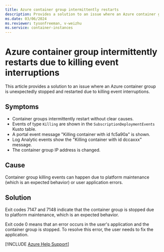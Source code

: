 ```yaml
---
title: Azure container group intermittently restarts
description: Provides a solution to an issue where an Azure container group is unexpectedly stopped and restarted due to killing event interruptions.
ms.date: 03/06/2024
ms.reviewer: tysonfreeman, v-weizhu
ms.service: container-instances
---
```


# Azure container group intermittently restarts due to killing event interruptions

This article provides a solution to an issue where an Azure container group is unexpectedly stopped and restarted due to killing event interruptions.

## Symptoms

- Container groups intermittently restart without clear causes.
- Events of type `Killing` are shown in the `SubscriptionDeploymentEvents` Kusto table.
- A portal event message "Killing container with id fc5a90a" is shown.
- Log Analytic events show the "Killing container with id dccaxxx" message.
- The container group IP address is changed.

## Cause

Container group killing events can happen due to platform maintenance (which is an expected behavior) or user application errors.

## Solution

Exit codes 7147 and 7148 indicate that the container group is stopped due to platform maintenance, which is an expected behavior.

Exit code 0 means that an error occurs in the user's application and the container group is stopped. To resolve this error, the user needs to fix the application.

[!INCLUDE [Azure Help Support](../../includes/azure-help-support.md)]

